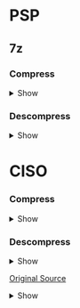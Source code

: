 # PSP

## 7z

### Compress

<details>
  <summary>Show</summary>

```bash
#!/bin/bash
version="0.1"

function error() {
        echo -n "$SCRIPTNAME: ERROR occured in line $1: "
        shift
        echo "$@"
}

function 7zCompress(){
    for command in 7z; do
            command -v $command >/dev/null 2>&1
            if (( $? != 0 )); then
                    error $LINENO "$command is not installed."
                    exit -4
            fi
    done
    7z a -mx=9 -mmt=on -aoa "${1%.*}.7z" "$1"
}


for f in *.iso; do
    7zCompress "$f";
done
```

</details>

### Descompress

<details>
  <summary>Show</summary>

```bash
#!/bin/bash
version="0.1"

function error() {
        echo -n "$SCRIPTNAME: ERROR occured in line $1: "
        shift
        echo "$@"
}

function 7zDescompress(){
    for command in 7z; do
            command -v $command >/dev/null 2>&1
            if (( $? != 0 )); then
                    error $LINENO "$command is not installed."
                    exit -4
            fi
    done
    7z x "$1"
}


for f in *.7z; do
    7zDescompress "$f";
done
```

</details>

# CISO

### Compress

<details>
  <summary>Show</summary>

```bash

```

</details>

### Descompress

<details>
  <summary>Show</summary>

```bash

```

</details>

>

[Original Source ](https://www.reddit.com/r/RetroPie/comments/k90c4x/comment/gf21rr9/?utm_source=share&utm_medium=web2x&context=3)

<details>
  <summary>Show</summary>

>

On Ubuntu:

```bash
sudo apt install ciso -y
```

then paste this into a shell script:

```bash
#!/bin/bash

version="0.2"

if [ "$#" -ne 1 ]; then
echo "Usage: $(basename $0) [iso file]"
exit 0
fi

function error() {
echo -n "$SCRIPTNAME: ERROR occured in line $1: "
        shift
        echo "$@"
}

echo ${0##.\*} $version

#Usage Checks
for command in ciso; do
command -v $command >/dev/null 2>&1
        if (( $? != 0 )); then
                error $LINENO "$command is not installed."
exit -4
fi
done

ciso 9 "$1" "${1%.\*}.cso"
```

then

```bash
chmod +x whateveryourscriptnameis.sh
```

then finally, to batch process a bunch of isos in a directory run

```bash
for f in \*.iso; do whateveryourscriptnameis.sh "$f"; done
```

Sit back, get a cup of coffee and let bash do all the work.

</details>
